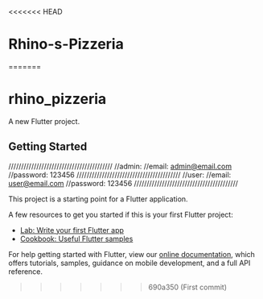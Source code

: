 <<<<<<< HEAD
# Rhino-s-Pizzeria
=======
# rhino_pizzeria

A new Flutter project.

## Getting Started

/////////////////////////////////////////
//admin:
//email: admin@email.com
//password: 123456
/////////////////////////////////////////
//user:
//email: user@email.com
//password: 123456
/////////////////////////////////////////

This project is a starting point for a Flutter application.

A few resources to get you started if this is your first Flutter project:

- [Lab: Write your first Flutter app](https://flutter.dev/docs/get-started/codelab)
- [Cookbook: Useful Flutter samples](https://flutter.dev/docs/cookbook)

For help getting started with Flutter, view our
[online documentation](https://flutter.dev/docs), which offers tutorials,
samples, guidance on mobile development, and a full API reference.
>>>>>>> 690a350 (First commit)
